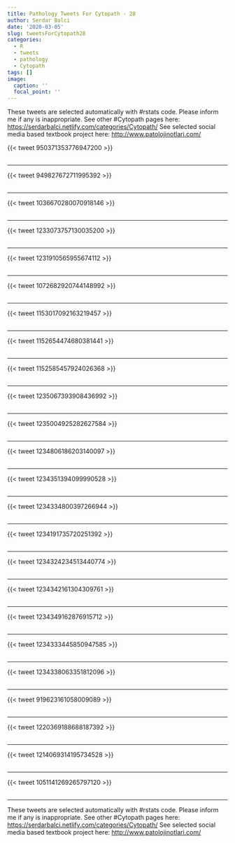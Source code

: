 ```yaml
---
title: Pathology Tweets For Cytopath - 28
author: Serdar Balci
date: '2020-03-05'
slug: tweetsForCytopath28
categories:
  - R
  - tweets
  - pathology
  - Cytopath
tags: []
image:
  caption: ''
  focal_point: ''
---
```



These tweets are selected automatically with #rstats code. Please inform me if any is inappropriate.
See other #Cytopath pages here: https://serdarbalci.netlify.com/categories/Cytopath/ 
See selected social media based textbook project here: http://www.patolojinotlari.com/

{{< tweet 950371353776947200 >}}
<br>
<br>
<hr>
{{< tweet 949827672711995392 >}}
<br>
<br>
<hr>
{{< tweet 1036670280070918146 >}}
<br>
<br>
<hr>
{{< tweet 1233073757130035200 >}}
<br>
<br>
<hr>
{{< tweet 1231910565955674112 >}}
<br>
<br>
<hr>
{{< tweet 1072682920744148992 >}}
<br>
<br>
<hr>
{{< tweet 1153017092163219457 >}}
<br>
<br>
<hr>
{{< tweet 1152654474680381441 >}}
<br>
<br>
<hr>
{{< tweet 1152585457924026368 >}}
<br>
<br>
<hr>
{{< tweet 1235067393908436992 >}}
<br>
<br>
<hr>
{{< tweet 1235004925282627584 >}}
<br>
<br>
<hr>
{{< tweet 1234806186203140097 >}}
<br>
<br>
<hr>
{{< tweet 1234351394099990528 >}}
<br>
<br>
<hr>
{{< tweet 1234334800397266944 >}}
<br>
<br>
<hr>
{{< tweet 1234191735720251392 >}}
<br>
<br>
<hr>
{{< tweet 1234324234513440774 >}}
<br>
<br>
<hr>
{{< tweet 1234342161304309761 >}}
<br>
<br>
<hr>
{{< tweet 1234349162876915712 >}}
<br>
<br>
<hr>
{{< tweet 1234333445850947585 >}}
<br>
<br>
<hr>
{{< tweet 1234338063351812096 >}}
<br>
<br>
<hr>
{{< tweet 919623161058009089 >}}
<br>
<br>
<hr>
{{< tweet 1220369188688187392 >}}
<br>
<br>
<hr>
{{< tweet 1214069314195734528 >}}
<br>
<br>
<hr>
{{< tweet 1051141269265797120 >}}
<br>
<br>
<hr>


These tweets are selected automatically with #rstats code. Please inform me if any is inappropriate.
See other #Cytopath pages here: https://serdarbalci.netlify.com/categories/Cytopath/ 
See selected social media based textbook project here: http://www.patolojinotlari.com/
